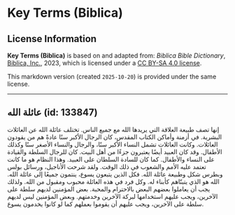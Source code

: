 # Key Terms (Biblica)

## License Information

**Key Terms (Biblica)** is based on and adapted from: _Biblica Bible Dictionary_, [Biblica, Inc.](https://www.biblica.com/), 2023, which is licensed under a [CC BY-SA 4.0 license](https://creativecommons.org/licenses/by-sa/4.0/legalcode.en).

This markdown version (created `2025-10-20`) is provided under the same license.



--------------------------------

## عائلة الله (id: 133847)

إنها تصف طبيعة العلاقة التي يريدها الله مع جميع الناس. تختلف عائلة الله عن العائلات البشرية. في أزمنة وأماكن الكتاب المقدس، كان الرجال الأكبر سنًا عادةً هم من يقودون العائلات. وكانت العائلات تشمل النساء الأكبر سنًا، والرجال والنساء الأصغر سنًا وكذلك الأطفال. وقد كان العبيد أيضًا يعتبرون جزءًا من أهل البيت. كان للرجال السلطة والقيادة على النساء والأطفال. كما كان للسادة السلطان على العبيد. وهذا النظام هو ما كانت تعتمد عليه الأمم والشعوب في ذلك الوقت. ولقد شرحت الأناجيل، ورسائل بولس وبطرس شكل وطبيعة عائلة الله. فكل الذين يتبعون يسوع، ينتمون جميعًا إلى عائلة الله. الله هو الذي يتبنّاهم كأبناء له. وكل فرد في هذه العائلة محبوب ومقبول من الله. ولذلك يجب أن يعاملوا بعضهم البعض بالاحترام والمحبة. بعض المؤمنين لديهم سلطة على الآخرين، ويجب عليهم استخدامها لبركة الآخرين وخدمتهم. وبعض المؤمنين ليس لديهم سلطة على الآخرين، ويجب عليهم أن يقوموا بعملهم كما لو كانوا يخدمون يسوع.



